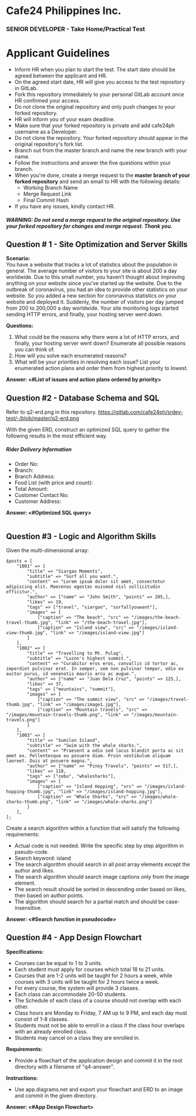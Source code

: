 Cafe24 Philippines Inc.
===

### SENIOR DEVELOPER - Take Home/Practical Test

Applicant Guidelines
===
* Inform HR when you plan to start the test. The start date should be agreed between the applicant and HR.
* On the agreed start date, HR will give you access to the test repository in GitLab. 
* Fork this repository immediately to your personal GitLab account once HR confirmed your access.
* Do not clone the original repository and only push changes to your forked repository.
* HR will inform you of your exam deadline.
* Make sure that your forked repository is private and add cafe24ph username as a Developer.
* Do not clone the repository. Your forked repository should appear in the original repository's fork list.
* Branch out from the master branch and name the new branch with your name.
* Follow the instructions and answer the five questions within your branch.
* When you're done, create a merge request to the **master branch of your forked repository** and send an email to HR with the following details:
  * Working Branch Name
  * Merge Request Link
  * Final Commit Hash
* If you have any issues, kindly contact HR.

##### WARNING: Do not send a merge request to the original repository. Use your forked repository for changes and merge request. Thank you.


Question # 1 - Site Optimization and Server Skills
---
__Scenario:__<br>
You have a website that tracks a lot of statistics about the population in general. The average number of visitors to your site is about 200 a day worldwide. Due to this small number, you haven’t thought about improving anything on your website since you’ve started up the website. Due to the outbreak of coronavirus, you had an idea to provide other statistics on your website. So you added a new section for coronavirus statistics on your website and deployed it. Suddenly, the number of visitors per day jumped from 200 to 200,000 a day worldwide. Your site monitoring logs started sending HTTP errors, and finally, your hosting server went down.

__Questions:__<br>
1. What could be the reasons why there were a lot of HTTP errors, and finally, your hosting server went down? Enumerate all possible reasons you can think of.
2. How will you solve each enumerated reasons?
3. What will be your priorities in resolving each issue? List your enumerated action plans and order them from highest priority to lowest.

__Answer: <#List of issues and action plans ordered by priority>__


Question #2 - Database Schema and SQL
---
Refer to q2-erd.png in this repository. https://gitlab.com/cafe24ph/srdev-test/-/blob/master/q2-erd.png

With the given ERD, construct an optimized SQL query to gather the following results in the most efficient way.

##### Rider Delivery Information
* Order No:
* Branch:
* Branch Address:
* Food List (with price and count):
* Total Amount:
* Customer Contact No:
* Customer Address:

__Answer: <#Optimized SQL query>__
```$sql

```

Question #3 - Logic and Algorithm Skills
---
Given the multi-dimensional array:
```$php
$posts = [
    "1001" => [
        "title" => "Siargao Moments",
        "subtitle" => "Surf all you want.",
        "content" => "Lorem ipsum dolor sit amet, consectetur adipiscing elit. Maecenas egestas euismod nisl sollicitudin efficitur.",
        "author" => ["name" => "John Smith", "points" => 205,],
        "likes" => 19,
        "tags" => ["travel", "siargao", "surfallyouwant"],
        "images" => [
            ["caption" => "The beach", "src" => "/images/the-beach-travel-thumb.jpg", "link" => "/the-beach-travel.jpg"],
            ["caption" => "Island view", "src" => "/images/island-view-thumb.jpg", "link" => "/images/island-view.jpg"]
        ]
    ],
    "1002" => [
        "title" => "Travelling to Mt. Pulag",
        "subtitle" => "Luzon's highest summit.",
        "content" => "Curabitur eros eros, convallis id tortor ac, imperdiet pulvinar erat. In semper, sem non pulvinar tempor, odio ex auctor purus, id venenatis mauris arcu ac augue.",
        "author" => ["name" => "Juan Dela Cruz", "points" => 125,],
        "likes" => 37,
        "tags" => ["mountains", "summit"],
        "images" => [
            ["caption" => "The summit view", "src" => "/images/travel-thumb.jpg", "link" => "/images/image1.jpg"],
            ["caption" => "Mountain travels", "src" => "/images/mountain-travels-thumb.png", "link" => "/images/mountain-travels.png"]
        ]
    ],
    "1003" => [
        "title" => "Sumilon Island",
        "subtitle" => "Swim with the whale sharks.",
        "content" => "Praesent a odio sed lacus blandit porta ac sit amet ex. Pellentesque eu posuere diam. Proin vestibulum aliquam laoreet. Duis at posuere magna.",
        "author" => ["name" => "Pinoy Travels", "points" => 517,],
        "likes" => 118,
        "tags" => ["cebu", "whalesharks"],
        "images" => [
            ["caption" => "Island Hopping", "src" => "/images/island-hopping-thumb.jpg", "link" => "/images/island-hopping.jpg"],
            ["caption" => "Whale Sharks", "src" => "/images/whale-sharks-thumb.png", "link" => "/images/whale-sharks.png"]
        ]
    ],
];
```

Create a search algorithm within a function that will satisfy the following requirements:
* Actual code is not needed. Write the specific step by step algorithm in pseudo-code.
* Search keyword: island
* The search algorithm should search in all post array elements except the author and likes.
* The search algorithm should search image captions only from the image element.
* The search result should be sorted in descending order based on likes, then based on author points.
* The algorithm should search for a partial match and should be case-insensitive.

__Answer: <#Search function in pseudocode>__


Question #4 - App Design Flowchart
---
__Specifications:__
* Courses can be equal to 1 to 3 units.
* Each student must apply for courses which total 18 to 21 units.
* Courses that are 1-2 units will be taught for 2 hours a week, while courses with 3 units will be taught for 2 hours twice a week.
* For every course, the system will provide 3 classes.
* Each class can accommodate 20-50 students.
* The Schedule of each class of a course should not overlap with each other.
* Class hours are Monday to Friday, 7 AM up to 9 PM, and each day must consist of 1-8 classes.
* Students must not be able to enroll in a class if the class hour overlaps with an already enrolled class.
* Students may cancel on a class they are enrolled in.

__Requirements:__<br>
* Provide a flowchart of the application design and commit it in the root directory with a filename of "q4-answer".

__Instructions:__<br>
* Use app.diagrams.net and export your flowchart and ERD to an image and commit in the given directory.

__Answer: <#App Design Flowchart>__
